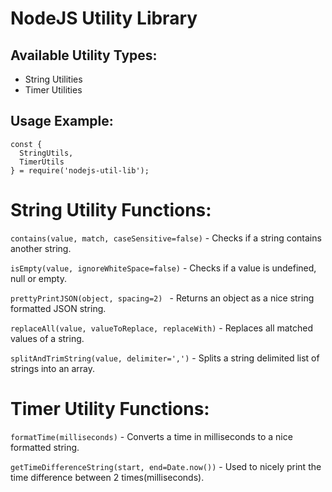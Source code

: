 NodeJS Utility Library
======================

## Available Utility Types:

- String Utilities
- Timer Utilities

## Usage Example:

```
const { 
  StringUtils, 
  TimerUtils
} = require('nodejs-util-lib');
```

# String Utility Functions:

```contains(value, match, caseSensitive=false)``` - Checks if a string contains another string.

```isEmpty(value, ignoreWhiteSpace=false)``` - Checks if a value is undefined, null or empty.

```prettyPrintJSON(object, spacing=2) ``` - Returns an object as a nice string formatted JSON string.

```replaceAll(value, valueToReplace, replaceWith)``` - Replaces all matched values of a string.

```splitAndTrimString(value, delimiter=',')``` - Splits a string delimited list of strings into an array.

# Timer Utility Functions:

```formatTime(milliseconds)``` - Converts a time in milliseconds to a nice formatted string.

```getTimeDifferenceString(start, end=Date.now())``` - Used to nicely print the time difference between 2 times(milliseconds).
